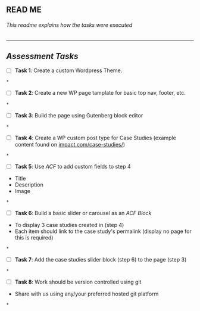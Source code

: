## READ ME
###### This readme explains how the tasks were executed
________________________________________


***Assessment Tasks***
----------------------

- [ ] **Task 1**: Create a custom Wordpress Theme.
~~~~
* 

~~~~

- [ ] **Task 2**: Create a new WP page tamplate for basic top nav, footer, etc.
~~~~
* 

~~~~


- [ ] **Task 3**: Build the page using Gutenberg block editor
~~~~
* 

~~~~


- [ ] **Task 4**: Create a WP custom post type for Case Studies
(example content found on [impact.com/case-studies/](impact.com/case-studies/))
~~~~
* 

~~~~


- [ ] **Task 5**: Use *ACF* to add custom fields to step 4
* Title
* Description
* Image
~~~~
* 

~~~~


- [ ] **Task 6**: Build a basic slider or carousel as an *ACF Block*
* To display 3 case studies created in (step 4)
* Each item should link to the case study's permalink (display no page for this is required)
~~~~
* 

~~~~


- [ ] **Task 7**: Add the case studies slider block (step 6) to the page (step 3)
~~~~
* 

~~~~


- [ ] **Task 8**: Work should be version controlled using git
* Share with us using any/your preferred hosted git platform
~~~~
* 

~~~~



